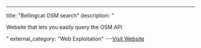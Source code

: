 ---
title: "Bellingcat OSM search"
description: "

Website that lets you easily query the OSM API

"
external_category: "Web Exploitation"
---[Visit Website](https://osm-search.bellingcat.com/)

